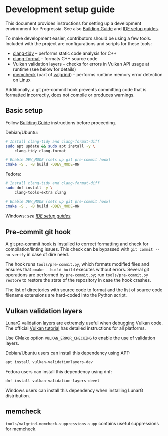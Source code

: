 # Development setup guide

This document  provides instructions for  setting up a development  environment
for Progressia.
See also
    [Building Guide](BuildingGuide.md)
and
    [IDE setup guides](ide_setup).

To make development easier, contributors  should be using a few tools. Included
with the project are configurations and scripts for these tools:
  - [clang-tidy](https://clang.llvm.org/extra/clang-tidy/)  –  performs  static
      code analysis for C++
  - [clang-format](https://clang.llvm.org/docs/ClangFormat.html) – formats  C++
      source code
  - Vulkan validation layers – checks for errors in Vulkan API usage at runtime
      (see below for details)
  - [memcheck](https://valgrind.org/docs/manual/mc-manual.html)
      (part of  [valgrind](https://valgrind.org/))  –  performs runtime  memory
      error detection on Linux

Additionally, a git pre-commit hook prevents  committing code that is formatted
incorrectly, does not compile or produces warnings.

## Basic setup
Follow [Building Guide](BuildingGuide.md) instructions before proceeding.

Debian/Ubuntu:
```bash
# Install clang-tidy and clang-format-diff
sudo apt update && sudo apt install -y \
    clang-tidy clang-format

# Enable DEV_MODE (sets up git pre-commit hook)
cmake -S . -B build -DDEV_MODE=ON
```

Fedora:
```bash
# Install clang-tidy and clang-format-diff
sudo dnf install -y \
    clang-tools-extra clang

# Enable DEV_MODE (sets up git pre-commit hook)
cmake -S . -B build -DDEV_MODE=ON
```

Windows: _see [IDE setup guides](ide_setup)._

## Pre-commit git hook

A
[git pre-commit hook](https://git-scm.com/book/en/v2/Customizing-Git-Git-Hooks)
is installed to  correct formatting  and check for  compilation/linting issues.
This check can be bypassed with
  `git commit --no-verify`
in case of dire need.

The hook runs `tools/pre-commit.py`, which formats  modified files  and ensures
that `cmake --build build` executes without  errors. Several git operations are
performed by `pre-commit.py`; run
  `tools/pre-commit.py restore`
to restore the state of the repository in case the hook crashes.

The list of directories with source code  to format and the list of source code
filename extensions are hard-coded into the Python script.

## Vulkan validation layers

LunarG validation layers are extremely useful when debugging Vulkan code.
The official
[Vulkan tutorial](https://vulkan-tutorial.com/Development_environment)
has detailed instructions for all platforms.

Use CMake  option  `VULKAN_ERROR_CHECKING`  to  enable the  use  of  validation
layers.

Debian/Ubuntu users can install this dependency using APT:
```bash
apt install vulkan-validationlayers-dev
```

Fedora users can install this dependency using dnf:
```bash
dnf install vulkan-validation-layers-devel
```

Windows users can install this dependency when installing LunarG distribution.

## memcheck

`tools/valgrind-memcheck-suppressions.supp` contains useful suppressions for
memcheck.
